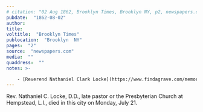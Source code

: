 ```yaml
---
# citation: "02 Aug 1862, Brooklyn Times, Brooklyn NY, p2, newspapers.com."
pubdate:  "1862-08-02"
author: 
title: 
voltitle:  "Brooklyn Times"
publocation:  "Brooklyn  NY"
pages:  "2"
source:  "newspapers.com"
media:  ""
quaddress:  ""
notes: >-

    - [Reverend Nathaniel Clark Locke](https://www.findagrave.com/memorial/210515180/nathaniel-c-locke) (1815 to 21 Jul 1862).
---
```

Rev. Nathaniel C. Locke, D.D., late pastor or the Presbyterian Church at Hempstead, L.I., died in this city on Monday, July 21.

